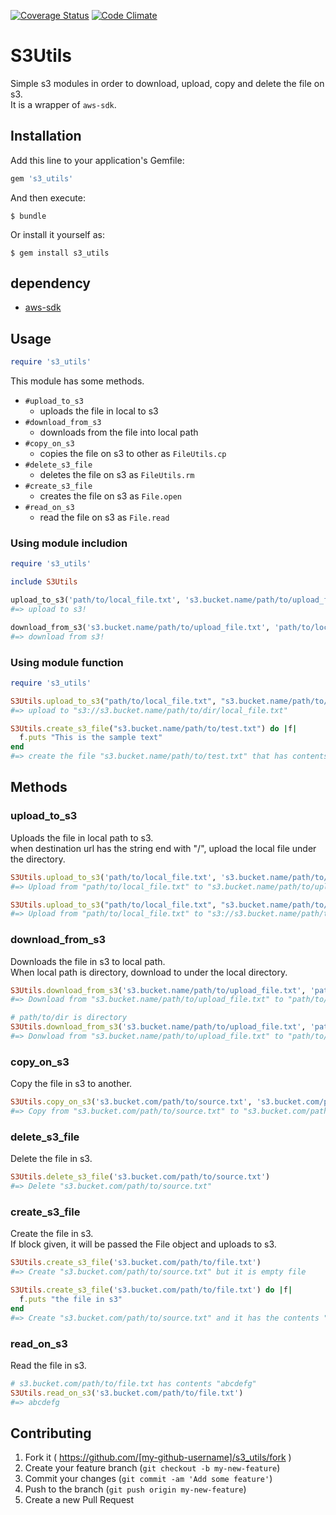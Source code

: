 [![Coverage Status](https://coveralls.io/repos/mgi166/s3_utils/badge.png?branch=master)](https://coveralls.io/r/mgi166/s3_utils?branch=master)
[![Code Climate](https://codeclimate.com/github/mgi166/s3_utils/badges/gpa.svg)](https://codeclimate.com/github/mgi166/s3_utils)

# S3Utils
Simple s3 modules in order to download, upload, copy and delete the file on s3.  
It is a wrapper of `aws-sdk`.

## Installation

Add this line to your application's Gemfile:

```ruby
gem 's3_utils'
```

And then execute:

    $ bundle

Or install it yourself as:

    $ gem install s3_utils

## dependency

* [aws-sdk](https://github.com/aws/aws-sdk-ruby)

## Usage

```ruby
require 's3_utils'
```

This module has some methods.

* `#upload_to_s3`
   * uploads the file in local to s3
* `#download_from_s3`
   * downloads from the file into local path
* `#copy_on_s3`
   * copies the file on s3 to other as `FileUtils.cp`
* `#delete_s3_file`
   * deletes the file on s3 as `FileUtils.rm`
* `#create_s3_file`
   * creates the file on s3 as `File.open`
* `#read_on_s3`
   * read the file on s3 as `File.read`

### Using module includion

```ruby
require 's3_utils'

include S3Utils

upload_to_s3('path/to/local_file.txt', 's3.bucket.name/path/to/upload_file.txt')
#=> upload to s3!

download_from_s3('s3.bucket.name/path/to/upload_file.txt', 'path/to/local_file.txt')
#=> download from s3!
```

### Using module function
```ruby
require 's3_utils'

S3Utils.upload_to_s3("path/to/local_file.txt", "s3.bucket.name/path/to/dir/")
#=> upload to "s3://s3.bucket.name/path/to/dir/local_file.txt"

S3Utils.create_s3_file("s3.bucket.name/path/to/test.txt") do |f|
  f.puts "This is the sample text"
end
#=> create the file "s3.bucket.name/path/to/test.txt" that has contents "This is the sample text"
```

## Methods
### upload_to_s3
Uploads the file in local path to s3.  
when destination url has the string end with "/", upload the local file under the directory.

```ruby
S3Utils.upload_to_s3('path/to/local_file.txt', 's3.bucket.name/path/to/upload_file.txt')
#=> Upload from "path/to/local_file.txt" to "s3.bucket.name/path/to/upload_file.txt"

S3Utils.upload_to_s3("path/to/local_file.txt", "s3.bucket.name/path/to/dir/")
#=> Upload from "path/to/local_file.txt" to "s3://s3.bucket.name/path/to/dir/local_file.txt"
```

### download_from_s3
Downloads the file in s3 to local path.  
When local path is directory, download to under the local directory.

```ruby
S3Utils.download_from_s3('s3.bucket.name/path/to/upload_file.txt', 'path/to/local_file.txt')
#=> Download from "s3.bucket.name/path/to/upload_file.txt" to "path/to/local_file.txt"

# path/to/dir is directory
S3Utils.download_from_s3('s3.bucket.name/path/to/upload_file.txt', 'path/to/dir')
#=> Donwload from "s3.bucket.name/path/to/upload_file.txt" to "path/to/dir/upload_file.txt"
```

### copy_on_s3
Copy the file in s3 to another.  

```ruby
S3Utils.copy_on_s3('s3.bucket.com/path/to/source.txt', 's3.bucket.com/path/to/dest.txt')
#=> Copy from "s3.bucket.com/path/to/source.txt" to "s3.bucket.com/path/to/dest.txt"
```

### delete_s3_file
Delete the file in s3.  

```ruby
S3Utils.delete_s3_file('s3.bucket.com/path/to/source.txt')
#=> Delete "s3.bucket.com/path/to/source.txt"
```

### create_s3_file
Create the file in s3.  
If block given, it will be passed the File object and uploads to s3.

```ruby
S3Utils.create_s3_file('s3.bucket.com/path/to/file.txt')
#=> Create "s3.bucket.com/path/to/source.txt" but it is empty file

S3Utils.create_s3_file('s3.bucket.com/path/to/file.txt') do |f|
  f.puts "the file in s3"
end
#=> Create "s3.bucket.com/path/to/source.txt" and it has the contents "the file in s3"
```

### read_on_s3
Read the file in s3.  

```ruby
# s3.bucket.com/path/to/file.txt has contents "abcdefg"
S3Utils.read_on_s3('s3.bucket.com/path/to/file.txt')
#=> abcdefg
```

## Contributing

1. Fork it ( https://github.com/[my-github-username]/s3_utils/fork )
2. Create your feature branch (`git checkout -b my-new-feature`)
3. Commit your changes (`git commit -am 'Add some feature'`)
4. Push to the branch (`git push origin my-new-feature`)
5. Create a new Pull Request
